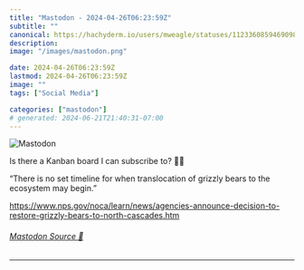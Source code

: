 ```yaml
---
title: "Mastodon - 2024-04-26T06:23:59Z"
subtitle: ""
canonical: https://hachyderm.io/users/mweagle/statuses/112336085946909850
description:
image: "/images/mastodon.png"

date: 2024-04-26T06:23:59Z
lastmod: 2024-04-26T06:23:59Z
image: ""
tags: ["Social Media"]

categories: ["mastodon"]
# generated: 2024-06-21T21:40:31-07:00
---
```

![Mastodon](/images/mastodon.png)

<p>Is there a Kanban board I can subscribe to? 🐻😳</p><p>“There is no set timeline for when translocation of grizzly bears to the ecosystem may begin.”</p><p><a href="https://www.nps.gov/noca/learn/news/agencies-announce-decision-to-restore-grizzly-bears-to-north-cascades.htm" target="_blank" rel="nofollow noopener noreferrer" translate="no"><span class="invisible">https://www.</span><span class="ellipsis">nps.gov/noca/learn/news/agenci</span><span class="invisible">es-announce-decision-to-restore-grizzly-bears-to-north-cascades.htm</span></a></p>


###### [Mastodon Source 🐘](https://hachyderm.io/@mweagle/112336085946909850)

___
